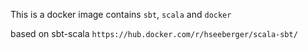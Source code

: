 This is a docker image contains `sbt`, `scala` and `docker`

based on sbt-scala `https://hub.docker.com/r/hseeberger/scala-sbt/`
